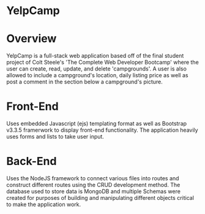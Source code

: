 # YelpCamp

# Overview
YelpCamp is a full-stack web application based off of the final student project of Colt Steele's 'The Complete Web Developer Bootcamp' where the user can create, read, update, and delete 'campgrounds'.
A user is also allowed to include a campground's location, daily listing price as well as post a comment in the section below a campground's picture. 

# Front-End
Uses embedded Javascript (ejs) templating format as well as Bootstrap v3.3.5 framerwork to display front-end functionality.
The application heavily uses forms and lists to take user input.

# Back-End
Uses the NodeJS framework to connect various files into routes and construct different routes using the CRUD development method.
The database used to store data is MongoDB and multiple Schemas were created for purposes of building and manipulating different objects critical to make the application work.
